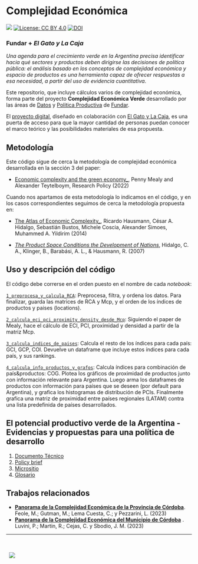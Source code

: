 # Complejidad Económica

[![](https://fund.ar/wp-content/uploads/2021/09/DesarrolloVerde2.jpg)](https://www.fund.ar/wp-content/uploads/2021/09/El-Potencial-Productivo-Verde-de-la-Argentina.pdf)
[![License: CC BY 4.0](https://img.shields.io/badge/License-CC%20BY%20NC%20SA%204.0-lightgrey.svg)](https://creativecommons.org/licenses/by/4.0/)
[![DOI](https://zenodo.org/badge/DOI/10.5281/zenodo.13931731.svg)](https://zenodo.org/doi/10.5281/zenodo.13931731)

### Fundar + _El Gato y La Caja_

_Una agenda para el crecimiento verde en la Argentina precisa identificar hacia qué sectores y productos deben dirigirse las decisiones de política pública: el análisis basado en los conceptos de complejidad económica y espacio de productos es una herramienta capaz de ofrecer respuestas a esa necesidad, a partir del uso de evidencia cuantitativa_. 

Este repositorio, que incluye cálculos varios de complejidad económica, forma parte del proyecto **Complejidad Económica Verde** desarrollado por las áreas de [Datos](https://fund.ar/area/datos/) y [Politica Productiva](https://fund.ar/area/politica-productiva/) de [Fundar](https://fund.ar/). 

El [proyecto digital](https://complejidadeconomicaverde.fund.ar/sobre-el-proyecto/), diseñado en colaboración con [El Gato y La Caja](https://elgatoylacaja.com/), es una puerta de acceso para que la mayor cantidad de personas puedan conocer el marco teórico y las posibilidades materiales de esa propuesta. 


## Metodología

Este código sigue de cerca la metodología de complejidad económica desarrollada en la sección 3 del paper:

- [Economic complexity and the green economy_](https://doi.org/10.1016/j.respol.2020.103948), Penny Mealy and Alexander Teytelboym, Research Policy (2022)

Cuando nos apartamos de esta metodología lo indicamos en el código, y en los casos correspondientes seguimos de cerca la metodología propuesta en:

- [The Atlas of Economic Complexity_](https://direct.mit.edu/books/oa-monograph/3014/The-Atlas-of-Economic-ComplexityMapping-Paths-to), Ricardo Hausmann, César A. Hidalgo, Sebastián Bustos, Michele Coscia, Alexander Simoes, Muhammed A. Yildirim (2014)

- [_The Product Space Conditions the Development of Nations_](https://arxiv.org/ftp/arxiv/papers/0708/0708.2090.pdf), Hidalgo, C. A., Klinger, B., Barabási, A. L., & Hausmann, R. (2007) 


## Uso y descripción del código

El código debe correrse en el orden puesto en el nombre de cada _notebook_:

[`1_preprocesa_y_calcula_RCA`](https://github.com/TuQmano/complejidad-economica/blob/main/1_preprocesa_y_calcula_RCA.ipynb): Preprocesa, filtra, y ordena los datos. Para finalizar, guarda las matrices de RCA y Mcp, y el orden de los índices de productos y paises (locations).

[`2_calcula_eci_pci_proximity_density_desde_Mcp`](https://github.com/TuQmano/complejidad-economica/blob/main/2_calcula_eci_pci_proximity_density_desde_Mcp.ipynb): Siguiendo el paper de Mealy, hace el cálculo de ECI, PCI, proximidad y densidad a partir de la matriz Mcp.

[`3_calcula_indices_de_paises`](https://github.com/TuQmano/complejidad-economica/blob/main/3_calcula_indices_de_paises.ipynb): Calcula el resto de los índices para cada país: GCI, GCP, COI. Devuelve un dataframe que incluye estos índices para cada país, y sus rankings.

[`4_calcula_info_productos_y_grafos`](https://github.com/TuQmano/complejidad-economica/blob/main/4_calcula_info_productos_y_grafos.ipynb): Calcula índices para combinación de país&productos: COG. Plotea los gráficos de proximidad de productos junto con información relevante para Argentina. Luego arma los dataframes de productos con información para países que se deseen (por default para Argentina), y grafica los histogramas de distribución de PCIs. Finalmente grafica una matriz de proximidad entre países regionales (LATAM) contra una lista predefinida de países desarrollados.

## El potencial productivo verde de la Argentina - Evidencias y propuestas para una política de desarrollo

1. [Documento Técnico](https://www.fund.ar/wp-content/uploads/2021/09/El-Potencial-Productivo-Verde-de-la-Argentina.pdf)
2. [Policy brief](https://www.fund.ar/wp-content/uploads/2021/09/El-Potencial-Productivo-Verde-de-la-Argentina_PB.pdf)  
3. [Micrositio](https://complejidadeconomicaverde.fund.ar/)
4. [Glosario](https://fund.ar/publicacion/glosario-ppv/)


## Trabajos relacionados

- [**Panorama de la Complejidad Económica de la Provincia de Córdoba**](https://fund.ar/wp-content/uploads/2023/04/Fundar_Panorama_Complejidad_Economica_Cordoba-1.pdf). Feole, M.; Gutman, M.; Lema Cuesta, C.; y Pezzarini, L. (2023)
- [**Panorama de la Complejidad Económica del Municipio de Córdoba**](https://fund.ar/wp-content/uploads/2023/05/Fundar_Panorama_Complejidad_Economica_Municipio_Cordoba-2.pdf)  . Luvini, P.; Martin, R.; Cejas, C. y Sbodio, J. M. (2023)



---
<div>&nbsp;</div>
<div>&nbsp;</div>
<div>
  &nbsp;
  <a href="https://fund.ar">
  <picture>
    <source media="(prefers-color-scheme: dark)" srcset="https://github.com/datos-Fundar/fundartools/assets/86327859/6ef27bf9-141f-4537-9d78-e16b80196959">
    <source media="(prefers-color-scheme: light)" srcset="https://github.com/datos-Fundar/fundartools/assets/86327859/aa8e7c72-4fad-403a-a8b9-739724b4c533">
    <img src="fund.ar"></img>
  </picture>
</a>
</div>

